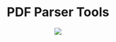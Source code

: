 <h1 align="center">PDF Parser Tools</h1>

<div style="text-align: center;">
  <img src="https://github.com/Grogny/image-video-gif/blob/main/pdfparserstyle.png">
</div>
